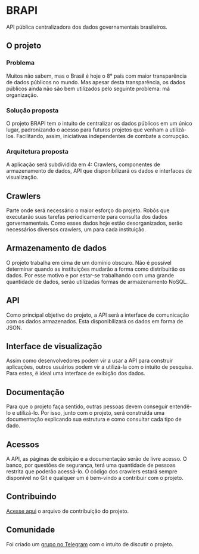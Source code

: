 # BRAPI
API pública centralizadora dos dados governamentais brasileiros.

## O projeto

### Problema

Muitos não sabem, mas o Brasil é hoje o 8° país com maior transparência de dados públicos no mundo. Mas apesar desta transparência, os dados públicos ainda não são bem utilizados pelo seguinte problema: má organização.

### Solução proposta

O projeto BRAPI tem o intuito de centralizar os dados públicos em um único lugar, padronizando o acesso para futuros projetos que venham a utilizá-los. Facilitando, assim, iniciativas independentes de combate a corrupção.

### Arquitetura proposta

A aplicação será subdividida em 4: Crawlers, componentes de armazenamento de dados, API que disponibilizará os dados e interfaces de visualização.

## Crawlers

Parte onde será necessário o maior esforço do projeto. Robôs que executarão suas tarefas periodicamente para consulta dos dados gorvernamentais. Como esses dados hoje estão desorganizados, serão necessários diversos crawlers, um para cada instituição.

## Armazenamento de dados

O projeto trabalha em cima de um domínio obscuro. Não é possível determinar quando as instituições mudarão a forma como distribuirão os dados. Por esse motivo e por estar-se trabalhando com uma grande quantidade de dados, serão utilizadas formas de armazenamento NoSQL.

## API

Como principal objetivo do projeto, a API será a interface de comunicação com os dados armazenados. Esta disponibilizará os dados em forma de JSON.

## Interface de visualização

Assim como desenvolvedores podem vir a usar a API para construir aplicações, outros usuários podem vir a utilizá-la com o intuito de pesquisa. Para estes, é ideal uma interface de exibição dos dados.

## Documentação

Para que o projeto faça sentido, outras pessoas devem conseguir entendê-lo e utilizá-lo. Por isso, junto com o projeto, será construída uma documentação explicando sua estrutura e como consultar cada tipo de dado.

## Acessos

A API, as páginas de exibição e a documentação serão de livre acesso. O banco, por questões de segurança, terá uma quantidade de pessoas restrita que poderão acessá-lo. O código dos crawlers estará sempre disponível no Git e qualquer um é bem-vindo a contribuir com o projeto.

## Contribuindo
[Acesse aqui](https://github.com/brasilapi/brapi/blob/master/CONTRIBUTING.md) o arquivo de contribuição do projeto.

## Comunidade

Foi criado um [grupo no Telegram](https://t.me/joinchat/CnB8oAvTiXHPWjPc4Ef9cA) com o intuito de discutir o projeto.
